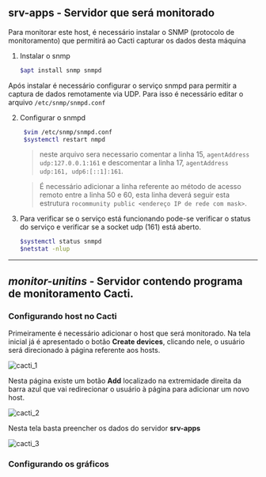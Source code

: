 ## __srv-apps__ - Servidor que será monitorado
Para monitorar este host, é necessário instalar o SNMP (protocolo de monitoramento) que permitirá ao Cacti capturar os dados desta máquina

1. Instalar o snmp
   ```bash 
   $apt install snmp snmpd
   ```

Após instalar é necessário configurar o serviço snmpd para permitir a captura de dados remotamente via UDP. Para isso é necessário editar o arquivo `/etc/snmp/snmpd.conf`

2. Configurar o snmpd
   ```bash
	$vim /etc/snmp/snmpd.conf
	$systemctl restart nmpd
	```
	> neste arquivo sera necessario comentar a linha 15, `agentAddress udp:127.0.0.1:161` e descomentar a linha 17, `agentAddress udp:161, udp6:[::1]:161`.

	> É necessário adicionar a linha referente ao método de acesso remoto entre a linha 50 e 60, esta linha deverá seguir esta estrutura `rocommunity public <endereço IP de rede com mask>`.


3. Para verificar se o serviço está funcionando pode-se verificar o status do serviço e verificar se a socket udp (161) está aberto.

	```bash
	$systemctl status snmpd
	$netstat -nlup
	```
__________________________________________________________________
## ___monitor-unitins___ - Servidor contendo programa de monitoramento Cacti.

### Configurando host no Cacti
Primeiramente é necessário adicionar o host que será monitorado.
Na tela inicial já é apresentado o botão **Create devices**, clicando nele, o usuário será direcionado à página referente aos hosts.

![cacti_1](i1.jpg)

Nesta página existe um botão **Add** localizado na extremidade direita da barra azul que vai redirecionar o usuário à página para adicionar um novo host.

![cacti_2](i2.jpg)

Nesta tela basta preencher os dados do servidor **srv-apps**

![cacti_3](i3.jpg)

### Configurando os gráficos
